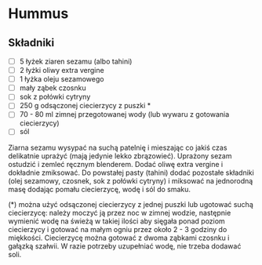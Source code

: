# Hummus

## Składniki

* [ ] 5 łyżek ziaren sezamu (albo tahini)
* [ ] 2 łyżki oliwy extra vergine
* [ ] 1 łyżka oleju sezamowego
* [ ] mały ząbek czosnku
* [ ] sok z połówki cytryny
* [ ] 250 g odsączonej ciecierzycy z puszki *
* [ ] 70 - 80 ml zimnej przegotowanej wody (lub wywaru z gotowania ciecierzycy)
* [ ] sól

Ziarna sezamu wysypać na suchą patelnię i mieszając co jakiś czas delikatnie uprażyć (mają jedynie lekko zbrązowieć). Uprażony sezam ostudzić i zemleć ręcznym blenderem. Dodać oliwę extra vergine i dokładnie zmiksować. Do powstałej pasty (tahini) dodać pozostałe składniki (olej sezamowy, czosnek, sok z połówki cytryny) i miksować na jednorodną masę dodając pomału ciecierzycę, wodę i sól do smaku.

(*) można użyć odsączonej ciecierzycy z jednej puszki lub ugotować suchą ciecierzycę: należy moczyć ją przez noc w zimnej wodzie, następnie wymienić wodę na świeżą w takiej ilości aby sięgała ponad poziom ciecierzycy i gotować na małym ogniu przez około 2 - 3 godziny do miękkości. Ciecierzycę można gotować z dwoma ząbkami czosnku i gałązką szałwii. W razie potrzeby uzupełniać wodę, nie trzeba dodawać soli.
